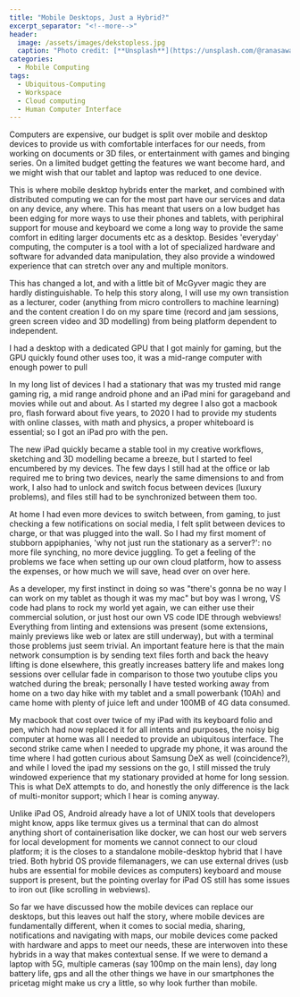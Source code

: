 ```yaml
---
title: "Mobile Desktops, Just a Hybrid?"
excerpt_separator: "<!--more-->"
header:
  image: /assets/images/dekstopless.jpg
  caption: "Photo credit: [**Unsplash**](https://unsplash.com/@ranasawalha)"
categories:
  - Mobile Computing
tags:
  - Ubiquitous-Computing
  - Workspace
  - Cloud computing
  - Human Computer Interface
---
```

Computers are expensive, our budget is split over mobile and desktop devices to provide us with comfortable interfaces for our needs, from working on documents or 3D files, or entertainment with games and binging series. On a limited budget getting the features we want become hard, and we might wish that our tablet and laptop was reduced to one device.

<!--more--> 

This is where mobile desktop hybrids enter the market, and combined with distributed computing we can for the most part have our services and data on any device, any where. This has meant that users on a low budget has been edging for more ways to use their phones and tablets, with periphiral support for mouse and keyboard we come a long way to provide the same comfort in editing larger documents etc as a desktop. Besides 'everyday' computing, the computer is a tool with a lot of specialized hardware and software for advanded data manipulation, they also provide a windowed experience that can stretch over any and multiple monitors.

This has changed a lot, and with a little bit of McGyver magic they are hardly distinguishable.
To help this story along, I will use my own transistion as a lecturer, coder (anything from micro controllers to machine learning) and the content creation I do on my spare time (record and jam sessions, green screen video and 3D modelling) from being platform dependent to independent.

I had a desktop with a dedicated GPU that I got mainly for gaming, but the GPU quickly found other uses too, it was a mid-range computer with enough power to pull 

In my long list of devices I had a stationary that was my trusted mid range gaming rig, a mid range android phone and an iPad mini for garageband and movies while out and about. As I started my degree I also got a macbook pro, flash forward about five years, to 2020 I had to provide my students with online classes, with math and physics, a proper whiteboard is essential; so I got an iPad pro with the pen.

The new iPad quickly became a stable tool in my creative workflows, sketching and 3D modelling became a breeze, but I started to feel encumbered by my devices. The few days I still had at the office or lab required me to bring two devices, nearly the same dimensions to and from work, I also had to unlock and switch focus between devices (luxury problems), and files still had to be synchronized between them too.

At home I had even more devices to switch between, from gaming, to just checking a few notifications on social media, I felt split between devices to charge, or that was plugged into the wall. So I had my first moment of stubborn appiphanies, 'why not just run the stationary as a server?': no more file synching, no more device juggling. To get a feeling of the problems we face when setting up our own cloud platform, how to assess the expenses, or how much we will save, head over on over here.

As a developer, my first instinct in doing so was "there's gonna be no way I can work on my tablet as though it was my mac" but boy was I wrong, VS code had plans to rock my world yet again, we can either use their commercial solution, or just host our own VS code IDE through webviews! Everything from linting and extensions was present (some extensions, mainly previews like web or latex are still underway), but with a terminal those problems just seem trivial. An important feature here is that the main network consumption is by sending text files forth and back the heavy lifting is done elsewhere, this greatly increases battery life and makes long sessions over cellular fade in comparison to those two youtube clips you watched during the break; personally I have tested working away from home on a two day hike with my tablet and a small powerbank (10Ah) and came home with plenty of juice left and under 100MB of 4G data consumed. 

My macbook that cost over twice of my iPad with its keyboard folio and pen, which had now replaced it for all intents and purposes, the noisy big computer at home was all I needed to provide an ubiquitous interface. The second strike came when I needed to upgrade my phone, it was around the time where I had gotten curious about Samsung DeX as well (coincidence?), and while I loved the ipad my sessions on the go, I still missed the truly windowed experience that my stationary provided at home for long session. This is what DeX attempts to do, and honestly the only difference is the lack of multi-monitor support; which I hear is coming anyway. 

Unlike iPad OS, Android already have a lot of UNIX tools that developers might know, apps like termux gives us a terminal that can do almost anything short of containerisation like docker, we can host our web servers for local development for moments we cannot connect to our cloud platform; it is the closes to a standalone mobile-desktop hybrid that I have tried. Both hybrid OS provide filemanagers, we can use external drives (usb hubs are essential for mobile devices as computers) keyboard and mouse support is present, but the pointing overlay for iPad OS still has some issues to iron out (like scrolling in webviews).

So far we have discussed how the mobile devices can replace our desktops, but this leaves out half the story, where mobile devices are fundamentally different, when it comes to social media, sharing, notifications and navigating with maps, our mobile devices come packed with hardware and apps to meet our needs, these are interwoven into these hybrids in a way that makes contextual sense. If we were to demand a laptop with 5G, multiple cameras (say 100mp on the main lens), day long battery life, gps and all the other things we have in our smartphones the pricetag might make us cry a little, so why look further than mobile.
